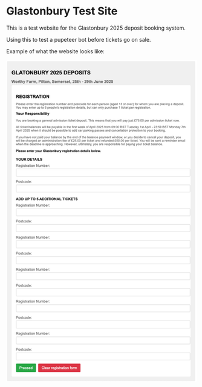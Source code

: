 # Glastonbury Test Site

This is a test website for the Glastonbury 2025 deposit booking system.

Using this to test a pupeteer bot before tickets go on sale.

Example of what the website looks like:

![Glastonbury 2025 Deposit Booking](./public/example.png)
